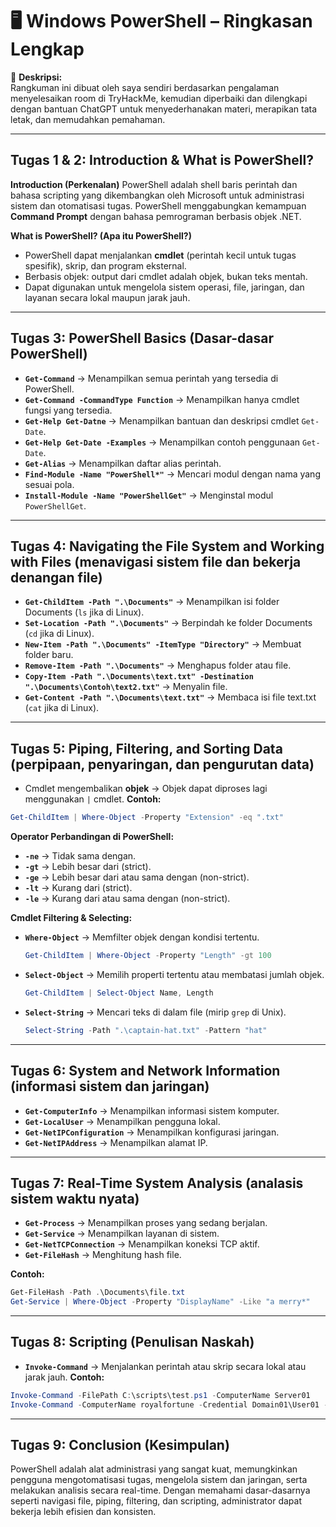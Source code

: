 # 🖥️ Windows PowerShell – Ringkasan Lengkap

📝 **Deskripsi:**  
Rangkuman ini dibuat oleh saya sendiri berdasarkan pengalaman menyelesaikan room di TryHackMe, kemudian diperbaiki dan dilengkapi dengan bantuan ChatGPT untuk menyederhanakan materi, merapikan tata letak, dan memudahkan pemahaman.

---

## **Tugas 1 & 2: Introduction & What is PowerShell?**

**Introduction (Perkenalan)**
PowerShell adalah shell baris perintah dan bahasa scripting yang dikembangkan oleh Microsoft untuk administrasi sistem dan otomatisasi tugas.
PowerShell menggabungkan kemampuan **Command Prompt** dengan bahasa pemrograman berbasis objek .NET.

**What is PowerShell? (Apa itu PowerShell?)**

* PowerShell dapat menjalankan **cmdlet** (perintah kecil untuk tugas spesifik), skrip, dan program eksternal.
* Berbasis objek: output dari cmdlet adalah objek, bukan teks mentah.
* Dapat digunakan untuk mengelola sistem operasi, file, jaringan, dan layanan secara lokal maupun jarak jauh.

---

## **Tugas 3: PowerShell Basics (Dasar-dasar PowerShell)**

* **`Get-Command`** → Menampilkan semua perintah yang tersedia di PowerShell.
* **`Get-Command -CommandType Function`** → Menampilkan hanya cmdlet fungsi yang tersedia.
* **`Get-Help Get-Datne`** → Menampilkan bantuan dan deskripsi cmdlet `Get-Date`.
* **`Get-Help Get-Date -Examples`** → Menampilkan contoh penggunaan `Get-Date`.
* **`Get-Alias`** → Menampilkan daftar alias perintah.
* **`Find-Module -Name "PowerShell*"`** → Mencari modul dengan nama yang sesuai pola.
* **`Install-Module -Name "PowerShellGet"`** → Menginstal modul `PowerShellGet`.

---

## **Tugas 4: Navigating the File System and Working with Files (menavigasi sistem file dan bekerja denangan file)**

* **`Get-ChildItem -Path ".\Documents"`** → Menampilkan isi folder Documents (`ls` jika di Linux).
* **`Set-Location -Path ".\Documents"`** → Berpindah ke folder Documents (`cd` jika di Linux).
* **`New-Item -Path ".\Documents" -ItemType "Directory"`** → Membuat folder baru.
* **`Remove-Item -Path ".\Documents"`** → Menghapus folder atau file.
* **`Copy-Item -Path ".\Documents\text.txt" -Destination ".\Documents\Contoh\text2.txt"`** → Menyalin file.
* **`Get-Content -Path ".\Documents\text.txt"`** → Membaca isi file text.txt (`cat` jika di Linux).

---

## **Tugas 5: Piping, Filtering, and Sorting Data (perpipaan, penyaringan, dan pengurutan data)**

* Cmdlet mengembalikan **objek** → Objek dapat diproses lagi menggunakan `|` cmdlet.
  **Contoh:**

```powershell
Get-ChildItem | Where-Object -Property "Extension" -eq ".txt"
```

**Operator Perbandingan di PowerShell:**

* **`-ne`** → Tidak sama dengan.
* **`-gt`** → Lebih besar dari (strict).
* **`-ge`** → Lebih besar dari atau sama dengan (non-strict).
* **`-lt`** → Kurang dari (strict).
* **`-le`** → Kurang dari atau sama dengan (non-strict).

**Cmdlet Filtering & Selecting:**

* **`Where-Object`** → Memfilter objek dengan kondisi tertentu.

  ```powershell
  Get-ChildItem | Where-Object -Property "Length" -gt 100
  ```
* **`Select-Object`** → Memilih properti tertentu atau membatasi jumlah objek.

  ```powershell
  Get-ChildItem | Select-Object Name, Length
  ```
* **`Select-String`** → Mencari teks di dalam file (mirip `grep` di Unix).

  ```powershell
  Select-String -Path ".\captain-hat.txt" -Pattern "hat"
  ```

---

## **Tugas 6: System and Network Information (informasi sistem dan jaringan)**

* **`Get-ComputerInfo`** → Menampilkan informasi sistem komputer.
* **`Get-LocalUser`** → Menampilkan pengguna lokal.
* **`Get-NetIPConfiguration`** → Menampilkan konfigurasi jaringan.
* **`Get-NetIPAddress`** → Menampilkan alamat IP.

---

## **Tugas 7: Real-Time System Analysis (analasis sistem waktu nyata)**

* **`Get-Process`** → Menampilkan proses yang sedang berjalan.
* **`Get-Service`** → Menampilkan layanan di sistem.
* **`Get-NetTCPConnection`** → Menampilkan koneksi TCP aktif.
* **`Get-FileHash`** → Menghitung hash file.

**Contoh:**

```powershell
Get-FileHash -Path .\Documents\file.txt
Get-Service | Where-Object -Property "DisplayName" -Like "a merry*"
```

---

## **Tugas 8: Scripting (Penulisan Naskah)**

* **`Invoke-Command`** → Menjalankan perintah atau skrip secara lokal atau jarak jauh.
  **Contoh:**

```powershell
Invoke-Command -FilePath C:\scripts\test.ps1 -ComputerName Server01
Invoke-Command -ComputerName royalfortune -Credential Domain01\User01 -ScriptBlock { Get-Service }
```

---

## **Tugas 9: Conclusion (Kesimpulan)**

PowerShell adalah alat administrasi yang sangat kuat, memungkinkan pengguna mengotomatisasi tugas, mengelola sistem dan jaringan, serta melakukan analisis secara real-time.
Dengan memahami dasar-dasarnya seperti navigasi file, piping, filtering, dan scripting, administrator dapat bekerja lebih efisien dan konsisten.